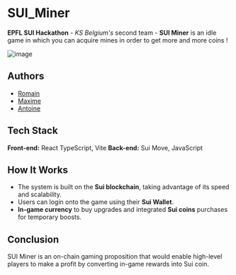 # SUI_Miner
**EPFL SUI Hackathon** - *KS Belgium's* second team - **SUI Miner** is an idle game in which you can acquire mines in order to get more and more coins !

![image](https://github.com/user-attachments/assets/e9ef756a-dc21-42f9-ae79-578ebd9a166f)

## Authors

- [Romain](https://github.com/Blxtch)
- [Maxime](https://github.com/TendosBG)
- [Antoine](https://github.com/Antoinayaya)

## Tech Stack

**Front-end:** React TypeScript, Vite
**Back-end:** Sui Move, JavaScript

## How It Works

- The system is built on the **Sui blockchain**, taking advantage of its speed and scalability.
- Users can login onto the game using their **Sui Wallet**.
- **In-game currency** to buy upgrades and integrated **Sui coins** purchases for temporary boosts.

## Conclusion

SUI Miner is an on-chain gaming proposition that would enable high-level players to make a profit by converting in-game rewards into Sui coin.
